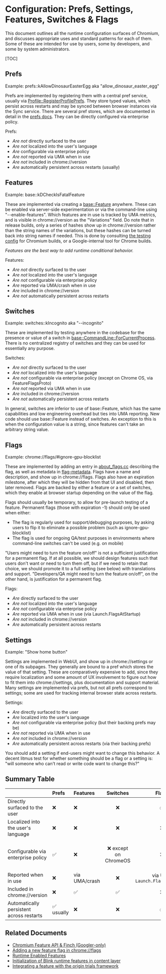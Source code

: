 # Configuration: Prefs, Settings, Features, Switches & Flags

This document outlines all the runtime configuration surfaces of Chromium,
and discusses appropriate uses and standard patterns for each of them. Some of
these are intended for use by users, some by developers, and some by system
administrators.

[TOC]

## Prefs

Example: prefs::kAllowDinosaurEasterEgg aka "allow_dinosaur_easter_egg"

Prefs are implemented by registering them with a central pref service, usually
via [Profile::RegisterProfilePrefs][profile-register]. They store typed values,
which persist across restarts and may be synced between browser instances via
the Sync service. There are several pref stores, which are documented in detail
in the [prefs docs][prefs]. They can be directly configured via enterprise
policy.

Prefs:

* *Are not* directly surfaced to the user
* *Are not* localized into the user's language
* *Are* configurable via enterprise policy
* *Are not* reported via UMA when in use
* *Are not* included in chrome://version
* *Are* automatically persistent across restarts (usually)

## Features

Example: base::kDCheckIsFatalFeature

These are implemented via creating a [base::Feature][base-feature] anywhere.
These can be enabled via server-side experimentation or via the command-line
using "--enable-features".  Which features are in use is tracked by UMA metrics,
and is visible in chrome://version as the "Variations" field. Do note that in
release builds, only a series of hashes show up in chrome://version rather than
the string names of the variations, but these hashes can be turned back into
string names if needed. This is done by consulting [the testing
config][fieldtrial-config] for Chromium builds, or a Google-internal tool for
Chrome builds.

*Features are the best way to add runtime conditional behavior.*

Features:

* *Are not* directly surfaced to the user
* *Are not* localized into the user's language
* *Are not* configurable via enterprise policy
* *Are* reported via UMA/crash when in use
* *Are* included in chrome://version
* *Are not* automatically persistent across restarts

## Switches

Example: switches::kIncognito aka "--incognito"

These are implemented by testing anywhere in the codebase for the presence or
value of a switch in [base::CommandLine::ForCurrentProcess][base-commandline].
There is no centralized registry of switches and they can be used for
essentially any purpose.

Switches:

* *Are not* directly surfaced to the user
* *Are not* localized into the user's language
* *Are not* configurable via enterprise policy (except on Chrome OS, via FeatureFlagsProto)
* *Are not* reported via UMA when in use
* *Are* included in chrome://version
* *Are not* automatically persistent across restarts

In general, switches are inferior to use of base::Feature, which has the same
capabilities and low engineering overhead but ties into UMA reporting. New code
should use base::Feature instead of switches. An exception to this is when the
configuration value is a string, since features can't take an arbitrary string
value.

## Flags

Example: chrome://flags/#ignore-gpu-blocklist

These are implemented by adding an entry in [about_flags.cc][about-flags]
describing the flag, as well as metadata in [flag-metadata][flag-metadata].
Flags have a name and description, and show up in chrome://flags. Flags also
have an expiration milestone, after which they will be hidden from that UI and
disabled, then later removed. Flags are backed by either a feature or a set of
switches, which they enable at browser startup depending on the value of the
flag.

Flags should usually be temporary, to allow for pre-launch testing of a feature.
Permanent flags (those with expiration -1) should only be used when either:

* The flag is regularly used for support/debugging purposes, by asking users to
  flip it to eliminate a possible problem (such as ignore-gpu-blocklist)
* The flag is used for ongoing QA/test purposes in environments where command-line
  switches can't be used (e.g. on mobile)

"Users might need to turn the feature on/off" is not a sufficient justification
for a permanent flag. If at all possible, we should design features such that
users don't want or need to turn them off, but if we need to retain that choice,
we should promote it to a full setting (see below) with translations and
support.  "Developers/QA might need to turn the feature on/off", on the other
hand, is justification for a permanent flag.

Flags:

* *Are* directly surfaced to the user
* *Are not* localized into the user's language
* *Are not* configurable via enterprise policy
* *Are* reported via UMA when in use (via Launch.FlagsAtStartup)
* *Are not* included in chrome://version
* *Are* automatically persistent across restarts

## Settings

Example: "Show home button"

Settings are implemented in WebUI, and show up in chrome://settings or one of
its subpages. They generally are bound to a pref which stores the value of that
setting. These are comparatively expensive to add, since they require
localization and some amount of UX involvement to figure out how to fit them
into chrome://settings, plus documentation and support material. Many settings
are implemented via prefs, but not all prefs correspond to settings; some are
used for tracking internal browser state across restarts.

Settings:

* *Are* directly surfaced to the user
* *Are* localized into the user's language
* *Are not* configurable via enterprise policy (but their backing prefs may be)
* *Are not* reported via UMA when in use
* *Are not* included in chrome://version
* *Are* automatically persistent across restarts (via their backing prefs)

You should add a setting if end-users might want to change this behavior. A
decent litmus test for whether something should be a flag or a setting is: "will
someone who can't read or write code want to change this?"

## Summary Table
|                                              | Prefs       | Features       | Switches | Flags                               | Settings                          |
| :-                                           | :-          | :-             | :--:     | :--:                                | :-                                |
| Directly surfaced to the user                | ❌          | ❌            | ❌       | ✅                                  | ✅                                |
| Localized into the user's language           | ❌          | ❌            | ❌       | ❌                                  | ✅                                |
| Configurable via enterprise policy           | ✅          | ❌            | ❌ except on ChromeOS | ❌                                  | ❌ but their backing prefs may be |
| Reported when in use                         | ❌          | via UMA/crash |  ❌      | via UMA<br> `Launch.FlagsAtStartup` | ❌                                |
| Included in chrome://version                 | ❌          | ✅            | ✅       | ❌                                  | ❌                                |
| Automatically persistent<br> across restarts | ✅ usually  | ❌            | ❌       | ✅                                  | ✅ via backing prefs              |

## Related Documents

* [Chromium Feature API & Finch (Googler-only)](http://go/finch-feature-api)
* [Adding a new feature flag in chrome://flags](how_to_add_your_feature_flag.md)
* [Runtime Enabled Features](../third_party/blink/renderer/platform/RuntimeEnabledFeatures.md)
* [Initialization of Blink runtime features in content layer](initialize_blink_features.md)
* [Integrating a feature with the origin trials framework](origin_trials_integration.md)

[base-commandline]: https://cs.chromium.org/chromium/src/base/command_line.h?type=cs&l=98
[base-feature]: https://cs.chromium.org/chromium/src/base/feature_list.h?sq=package:chromium&g=0&l=53
[about-flags]: https://cs.chromium.org/chromium/src/chrome/browser/about_flags.cc
[fieldtrial-config]: https://cs.chromium.org/chromium/src/testing/variations/fieldtrial_testing_config.json
[flag-metadata]: https://cs.chromium.org/chromium/src/chrome/browser/flag-metadata.json
[prefs]: https://www.chromium.org/developers/design-documents/preferences
[profile-register]: https://source.chromium.org/chromium/chromium/src/+/main:chrome/browser/profiles/profile.h;l=189;drc=b0378e4b67a5dbdb15acf0341ccd51acda81c8e0
